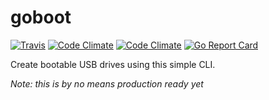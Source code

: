 # goboot
[![Travis](https://img.shields.io/travis/sanderploegsma/goboot.svg)](https://travis-ci.org/sanderploegsma/goboot)
[![Code Climate](https://img.shields.io/codeclimate/coverage/sanderploegsma/goboot.svg)](https://codeclimate.com/github/sanderploegsma/goboot)
[![Code Climate](https://img.shields.io/codeclimate/maintainability/sanderploegsma/goboot.svg)](https://codeclimate.com/github/sanderploegsma/goboot)
[![Go Report Card](https://goreportcard.com/badge/github.com/sanderploegsma/goboot)](https://goreportcard.com/report/github.com/sanderploegsma/goboot)

Create bootable USB drives using this simple CLI.

*Note: this is by no means production ready yet*